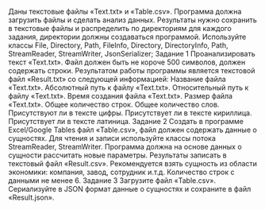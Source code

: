 Даны текстовые файлы «Text.txt» и «Table.csv». Программа должна загрузить файлы и сделать анализ данных. Результаты нужно сохранить в текстовые файлы и распределить по директориям для каждого задания, директории должны создаваться программой.
Используйте классы File, Directory, Path, FileInfo, Directory, DirectoryInfo, Path, StreamReader, StreamWriter, JsonSerializer;
Задание 1
Проанализировать текст «Text.txt». Файл должен быть не короче 500 символов, должен содержать строки. Результатом работы программы является текстовой файл «Result.txt» со следующей информацией:
 Название файла «Text.txt».
Абсолютный путь к файлу «Text.txt».
Относительный путь к файлу «Text.txt».
Время создания файла «Text.txt».
Размер файла «Text.txt».
Общее количество строк.
Общее количество слов.
Присутствуют ли в тексте цифры.
Присутствует ли в тексте кириллица.
Присутствует ли в тексте латиница.
Задание 2
Создать в программе Excel/Google Tables файл «Table.csv», файл должен содержать данные о сущностях. Для чтения и записи используйте классы потока StreamReader, StreamWriter. Программа должна на основе данных о сущности рассчитать новые параметры. Результаты записать в текстовый файл «Result.csv». Рекомендуется взять сущность из области экономики: 
компания, 
завод, 
сотрудник 
и.т.д.
Количество строк с данными не менее 6.
Задание 3
Загрузите файл «Table.csv». Сериализуйте в JSON формат данные о сущностях и сохраните в файл «Result.json».
